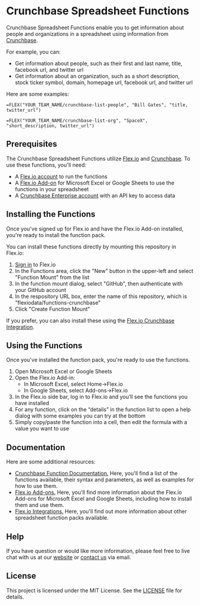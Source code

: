 # Crunchbase Spreadsheet Functions

Crunchbase Spreadsheet Functions enable you to get information about people and organizations in a spreadsheet using information from [Crunchbase](https://www.crunchbase.com).

For example, you can:

* Get information about people, such as their first and last name, title, facebook url, and twitter url
* Get information about an organization, such as a short description, stock ticker symbol, domain, homepage url, facebook url, and twitter url

Here are some examples:

```
=FLEX("YOUR_TEAM_NAME/crunchbase-list-people", "Bill Gates", "title, twitter_url")
```

```
=FLEX("YOUR_TEAM_NAME/crunchbase-list-org", "SpaceX", "short_description, twitter_url")
```

## Prerequisites

The Crunchbase Spreadsheet Functions utilize [Flex.io](https://www.flex.io) and [Crunchbase](https://www.crunchbase.com). To use these functions, you'll need:

* A [Flex.io account](https://www.flex.io/app/signup) to run the functions
* A [Flex.io Add-on](https://www.flex.io/add-ons) for Microsoft Excel or Google Sheets to use the functions in your spreadsheet
* A [Crunchbase Enterprise account](https://about.crunchbase.com/products/pricing/) with an API key to access data

## Installing the Functions

Once you've signed up for Flex.io and have the Flex.io Add-on installed, you're ready to install the function pack.

You can install these functions directly by mounting this repository in Flex.io:

1. [Sign in](https://www.flex.io/app/signin) to Flex.io
2. In the Functions area, click the "New" button in the upper-left and select "Function Mount" from the list
3. In the function mount dialog, select "GitHub", then authenticate with your GitHub account
4. In the respository URL box, enter the name of this repository, which is "flexiodata/functions-crunchbase"
5. Click "Create Function Mount"

If you prefer, you can also install these using the [Flex.io Crunchbase Integration](https://www.flex.io/integrations/crunchbase).

## Using the Functions

Once you've installed the function pack, you're ready to use the functions.

1. Open Microsoft Excel or Google Sheets
2. Open the Flex.io Add-in:
   - In Microsoft Excel, select Home->Flex.io
   - In Google Sheets, select Add-ons->Flex.io
3. In the Flex.io side bar, log in to Flex.io and you’ll see the functions you have installed
4. For any function, click on the “details” in the function list to open a help dialog with some examples you can try at the bottom
5. Simply copy/paste the function into a cell, then edit the formula with a value you want to use

## Documentation

Here are some additional resources:

* [Crunchbase Function Documentation.](https://www.flex.io/integrations/crunchbase#functions-and-syntax) Here, you'll find a list of the functions available, their syntax and parameters, as well as examples for how to use them.
* [Flex.io Add-ons.](https://www.flex.io/add-ons) Here, you'll find more information about the Flex.io Add-ons for Microsoft Excel and Google Sheets, including how to install them and use them.
* [Flex.io Integrations.](https://www.flex.io/integrations) Here, you'll find out more information about other spreadsheet function packs available.

## Help

If you have question or would like more information, please feel free to live chat with us at our [website](https://www.flex.io) or [contact us](https://www.flex.io/about#contact-us) via email.

## License

This project is licensed under the MIT License. See the [LICENSE](LICENSE) file for details.

